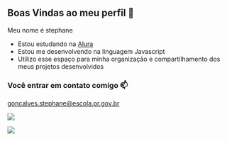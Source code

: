 ## Boas Vindas ao meu perfil 🖤

Meu nome é stephane

- Estou estudando na [Alura](https://www.alura.com.br)
- Estou me desenvolvendo na linguagem Javascript
- Utilizo esse espaço para minha organização e compartilhamento dos meus projetos desenvolvidos

### Você entrar em contato comigo 📫

goncalves.stephane@escola.pr.gov.br

![](https://media.tenor.com/WxuIRwxJY-YAAAAM/anime-boy.gif
)

![](https://media.tenor.com/-XhAFiTBbkYAAAAM/anime-boy.gif)
